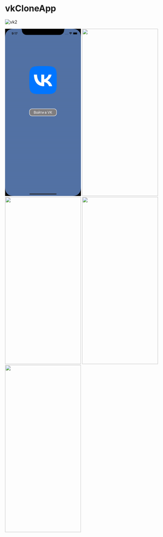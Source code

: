 # vkCloneApp

![vk2](https://user-images.githubusercontent.com/84244347/194626140-c725d00a-3c9a-4a50-b04d-0146f52c9a8a.jpg)

<img src="https://github.com/Nam-Namazov/media1/blob/main/gif1.gif" width="250" height="550" /> <img src="https://github.com/Nam-Namazov/media1/blob/main/gif2.gif" width="250" height="550" /> <img src="https://github.com/Nam-Namazov/media1/blob/main/gif3.gif" width="250" height="550" /> <img src="https://github.com/Nam-Namazov/media1/blob/main/gif4.gif" width="250" height="550" /> <img src="https://github.com/Nam-Namazov/media1/blob/main/gif5.gif" width="250" height="550" />
